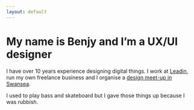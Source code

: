 ```yaml
---
layout: default
---
```


# My name is Benjy and I’m a UX/UI designer

I have over 10 years experience designing digital things. I work at [Leadin](http://leadin.co.uk/), run my own freelance business and I organise a [design meet-up in Swansea](http://designswansea.org.uk/).

I used to play bass and skateboard but I gave those things up because I was rubbish.